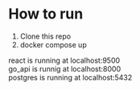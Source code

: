 # How to run
1. Clone this repo
2. docker compose up

react is running at localhost:9500 <br />
go_api is runnig at localhost:8000 <br />
postgres is running at localhost:5432 <br />
